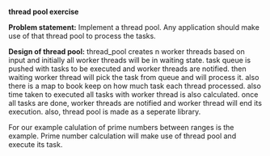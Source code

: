 **thread pool exercise**

**Problem statement:**
  Implement a thread pool. Any application should make use of that thread pool to process the tasks.
  
**Design of thread pool:**
  thread_pool creates n worker threads based on input and initially all worker threads will be in waiting state.
  task queue is pushed with tasks to be executed and worker threads are notified.
  then waiting worker thread will pick the task from queue and will process it.
  also there is a map to book keep on how much task each thread processed.
  also time taken to executed all tasks with worker thread is also calculated.
  once all tasks are done, worker threads are notified and worker thread will end its execution.
  also, thread pool is made as a seperate library.
  
  For our example calulation of prime numbers between ranges is the example. 
  Prime number calculation will make use of thread pool and execute its task.
  
  
